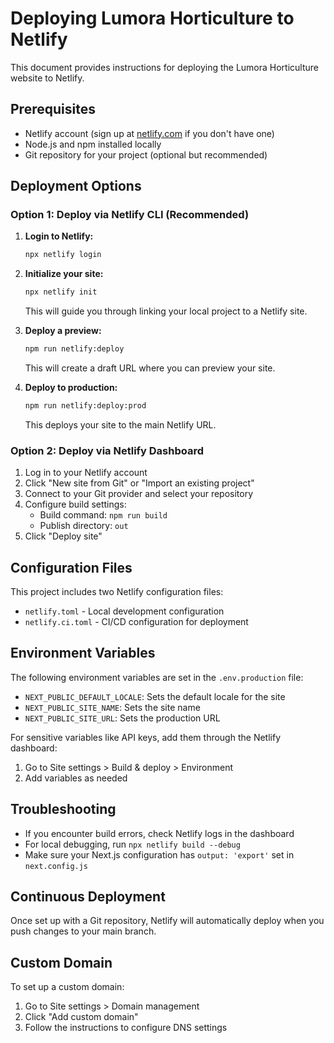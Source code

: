 # Deploying Lumora Horticulture to Netlify

This document provides instructions for deploying the Lumora Horticulture website to Netlify.

## Prerequisites

- Netlify account (sign up at [netlify.com](https://www.netlify.com) if you don't have one)
- Node.js and npm installed locally
- Git repository for your project (optional but recommended)

## Deployment Options

### Option 1: Deploy via Netlify CLI (Recommended)

1. **Login to Netlify:**
   ```bash
   npx netlify login
   ```

2. **Initialize your site:**
   ```bash
   npx netlify init
   ```
   This will guide you through linking your local project to a Netlify site.

3. **Deploy a preview:**
   ```bash
   npm run netlify:deploy
   ```
   This will create a draft URL where you can preview your site.

4. **Deploy to production:**
   ```bash
   npm run netlify:deploy:prod
   ```
   This deploys your site to the main Netlify URL.

### Option 2: Deploy via Netlify Dashboard

1. Log in to your Netlify account
2. Click "New site from Git" or "Import an existing project"
3. Connect to your Git provider and select your repository
4. Configure build settings:
   - Build command: `npm run build`
   - Publish directory: `out`
5. Click "Deploy site"

## Configuration Files

This project includes two Netlify configuration files:

- `netlify.toml` - Local development configuration
- `netlify.ci.toml` - CI/CD configuration for deployment

## Environment Variables

The following environment variables are set in the `.env.production` file:
- `NEXT_PUBLIC_DEFAULT_LOCALE`: Sets the default locale for the site
- `NEXT_PUBLIC_SITE_NAME`: Sets the site name
- `NEXT_PUBLIC_SITE_URL`: Sets the production URL

For sensitive variables like API keys, add them through the Netlify dashboard:
1. Go to Site settings > Build & deploy > Environment
2. Add variables as needed

## Troubleshooting

- If you encounter build errors, check Netlify logs in the dashboard
- For local debugging, run `npx netlify build --debug`
- Make sure your Next.js configuration has `output: 'export'` set in `next.config.js`

## Continuous Deployment

Once set up with a Git repository, Netlify will automatically deploy when you push changes to your main branch.

## Custom Domain

To set up a custom domain:
1. Go to Site settings > Domain management
2. Click "Add custom domain"
3. Follow the instructions to configure DNS settings
